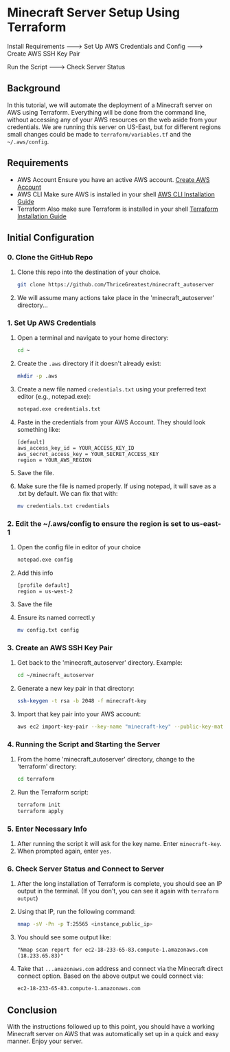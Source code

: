# Minecraft Server Setup Using Terraform

Install Requirements ---> Set Up AWS Credentials and Config ---> Create AWS SSH Key Pair
    
Run the Script ---> Check Server Status
       

## Background

In this tutorial, we will automate the deployment of a Minecraft server on AWS using Terraform. Everything will be done from the command line, without accessing any of your AWS resources on the web aside from your credentials. We are running this server on US-East, but for different regions small changes could be made to `terraform/variables.tf` and the `~/.aws/config`.

## Requirements

- AWS Account Ensure you have an active AWS account. [Create AWS Account](https://portal.aws.amazon.com/gp/aws/developer/registration/index.html?refid=em_127222&p=free&c=hp&z=1)
- AWS CLI Make sure AWS is installed in your shell [AWS CLI Installation Guide](https://docs.aws.amazon.com/cli/latest/userguide/getting-started-install.html)
- Terraform Also make sure Terraform is installed in your shell [Terraform Installation Guide](https://developer.hashicorp.com/terraform/tutorials/aws-get-started/install-cli)


## Initial Configuration

### 0. Clone the GitHub Repo

1. Clone this repo into the destination of your choice.
    ```bash
    git clone https://github.com/ThriceGreatest/minecraft_autoserver
2. We will assume many actions take place in the 'minecraft_autoserver' directory...

### 1. Set Up AWS Credentials

1. Open a terminal and navigate to your home directory:

    ```bash
    cd ~
    ```

2. Create the `.aws` directory if it doesn't already exist:

    ```bash
    mkdir -p .aws
    ```

3. Create a new file named `credentials.txt` using your preferred text editor (e.g., notepad.exe):

    ```bash
    notepad.exe credentials.txt
    ```

4. Paste in the credentials from your AWS Account. They should look something like:

    ```
    [default]
    aws_access_key_id = YOUR_ACCESS_KEY_ID
    aws_secret_access_key = YOUR_SECRET_ACCESS_KEY
    region = YOUR_AWS_REGION
    ```

5. Save the file.

6. Make sure the file is named properly. If using notepad, it will save as a .txt by default. We can fix that with:

    ```bash
    mv credentials.txt credentials
    ```
### 2. Edit the ~/.aws/config to ensure the region is set to us-east-1

1. Open the config file in editor of your choice    
    ```bash 
    notepad.exe config
    ```
    
8. Add this info
    ```
    [profile default]
    region = us-west-2
    ```
9. Save the file
10. Ensure its named correctl.y
    ```bash
    mv config.txt config
    ```
### 3. Create an AWS SSH Key Pair

1. Get back to the 'minecraft_autoserver' directory. Example:

    ```bash
    cd ~/minecraft_autoserver
    ```

2. Generate a new key pair in that directory:

    ```bash
    ssh-keygen -t rsa -b 2048 -f minecraft-key
    ```

3. Import that key pair into your AWS account:

    ```bash
    aws ec2 import-key-pair --key-name "minecraft-key" --public-key-material fileb://./minecraft-key.pub
    ```

### 4. Running the Script and Starting the Server

1. From the home 'minecraft_autoserver' directory, change to the 'terraform' directory:

    ```bash
    cd terraform
    ```

2. Run the Terraform script:

    ```bash
    terraform init
    terraform apply
    ```

### 5. Enter Necessary Info

1. After running the script it will ask for the key name. Enter `minecraft-key`.
2. When prompted again, enter `yes`.

### 6. Check Server Status and Connect to Server

1. After the long installation of Terraform is complete, you should see an IP output in the terminal. (If you don't, you can see it again with `terraform output`)

2. Using that IP, run the following command:

    ```bash
    nmap -sV -Pn -p T:25565 <instance_public_ip>
    ```

3. You should see some output like:

    ```text
    "Nmap scan report for ec2-18-233-65-83.compute-1.amazonaws.com (18.233.65.83)"
    ```

4. Take that `...amazonaws.com` address and connect via the Minecraft direct connect option. Based on the above output we could connect via:

    ```bash
    ec2-18-233-65-83.compute-1.amazonaws.com
    ```

## Conclusion

With the instructions followed up to this point, you should have a working Minecraft server on AWS that was automatically set up in a quick and easy manner. Enjoy your server.
